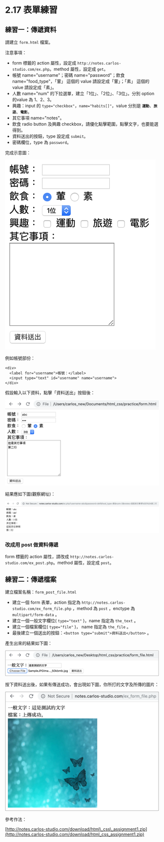 # 2.17 表單練習

## 練習一：傳遞資料

請建立 `form.html` 檔案。

注意事項：

* form 標籤的 action 屬性，設定成 `http://notes.carlos-studio.com/ex.php`。method 屬性，設定成 `get`。
* 帳號 name="username"；密碼 name="password"；飲食 name="food\_type"，「葷」 這個的 value 請設定成「葷」；「素」 這個的 value 請設定成「素」。
* 人數 name="num" 的下拉選單，建立「1位」、「2位」、「3位」。分別 option 的value 為 1、2、3。
* 興趣：input 的 `type="checkbox"`，`name="habits[]"`，value 分別是 **`運動`**、**`旅遊`**、**`電影`**。
* 其它事項 name="notes"。
* 飲食 radio button 及興趣 checkbox，請優化點擊範圍，點擊文字，也要能選得到。
* 資料送出的按鈕，type 設定成 `submit`。
* 密碼欄位，type 為 `password`。

完成示意圖：

![&#x57FA;&#x672C; form &#x8868;&#x55AE;](../.gitbook/assets/habits_form.png)

例如帳號部份：

```markup
<div>
  <label for="username">帳號：</label>
  <input type="text" id="username" name="username">
</div>
```



假設輸入以下資料，點擊「資料送出」按鈕後：

![&#x5047;&#x8A2D;&#x8F38;&#x5165;&#x8868;&#x55AE;&#x8CC7;&#x6599;](../.gitbook/assets/assignment1_form.png)

結果應如下圖\(觀察網址\)：

![&#x5448;&#x73FE;&#x7684;&#x7D50;&#x679C;](../.gitbook/assets/assignment1_form_result.png)

### 改成用 post 做資料傳遞

form 標籤的 action 屬性，請改成 `http://notes.carlos-studio.com/ex_post.php`。method 屬性，設定成 `post`。

## 練習二：傳遞檔案

建立檔案名稱：`form_post_file.html`

* 建立一個 form 表單，action 指定為 `http://notes.carlos-studio.com/ex_form_file.php` ，method 為 `post` ，enctype 為 `multipart/form-data` 。
* 建立一個一般文字欄位\( `type="text"` \)，name 指定為 `the_text` 。
* 建立一個檔案欄位\( `type="file"` \)， name 指定為 `the_file` 。
* 最後建立一個送出的按鈕：`<button type="submit">資料送出</button>` 。

產生出來的結果如下圖：

![](../.gitbook/assets/post_before.png)

按下資料送出後，如果有傳送成功，會出現如下圖，你所打的文字及所傳的圖片：

![](../.gitbook/assets/post_after.png)



參考作法：

[http://notes.carlos-studio.com/download/html\_css\_assignment1.zip](http://notes.carlos-studio.com/download/html_css_assignment1.zip)

